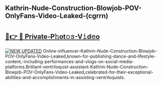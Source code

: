 ## Kathrin-Nude-Construction-Blowjob-POV-OnlyFans-Video-Leaked-(cgrrn)


# <h2><a href="https://mediaupload.pro?-19M">🔗👉 🔴 Private-P𝚑ot𝚘𝚜-V𝚒d𝚎o</a></h2>

[![NEW UPDATED](https://i.imgur.com/0qMVB7G.gif)](https://mediaupload.pro?-19M)
Online-influencer-Kathrin-Nude-Construction-Blowjob-POV-OnlyFans-Video-Leaked,known-for-publishing-dance-and-lifestyle-content,-including-performances-and-vlogs-on-social-media-platforms.Brilliant-ventriloquist-assistant-Kathrin-Nude-Construction-Blowjob-POV-OnlyFans-Video-Leaked,celebrated-for-their-exceptional-abilities-and-accomplishments-in-assisting-ventriloquists.  